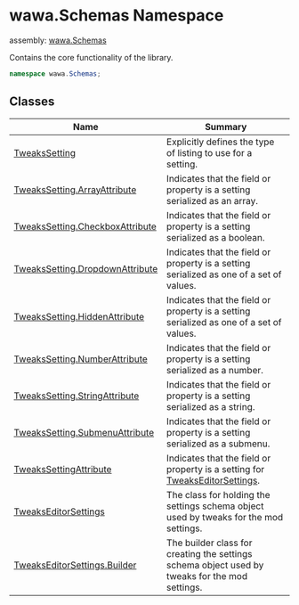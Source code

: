 # wawa\.Schemas Namespace

assembly: [wawa\.Schemas](../wawa.Schemas.md)

Contains the core functionality of the library\.

```csharp
namespace wawa.Schemas;
```

## Classes

| Name | Summary |
|------|---------|
| [TweaksSetting](./wawa.Schemas/TweaksSetting.md) | Explicitly defines the type of listing to use for a setting\. |
| [TweaksSetting\.ArrayAttribute](./wawa.Schemas/ArrayAttribute.md) | Indicates that the field or property is a setting serialized as an array\. |
| [TweaksSetting\.CheckboxAttribute](./wawa.Schemas/CheckboxAttribute.md) | Indicates that the field or property is a setting serialized as a boolean\. |
| [TweaksSetting\.DropdownAttribute](./wawa.Schemas/DropdownAttribute.md) | Indicates that the field or property is a setting serialized as one of a set of values\. |
| [TweaksSetting\.HiddenAttribute](./wawa.Schemas/HiddenAttribute.md) | Indicates that the field or property is a setting serialized as one of a set of values\. |
| [TweaksSetting\.NumberAttribute](./wawa.Schemas/NumberAttribute.md) | Indicates that the field or property is a setting serialized as a number\. |
| [TweaksSetting\.StringAttribute](./wawa.Schemas/StringAttribute.md) | Indicates that the field or property is a setting serialized as a string\. |
| [TweaksSetting\.SubmenuAttribute](./wawa.Schemas/SubmenuAttribute.md) | Indicates that the field or property is a setting serialized as a submenu\. |
| [TweaksSettingAttribute](./wawa.Schemas/TweaksSettingAttribute.md) | Indicates that the field or property is a setting for [TweaksEditorSettings](../wawa.Schemas/wawa.Schemas/TweaksEditorSettings.md)\. |
| [TweaksEditorSettings](./wawa.Schemas/TweaksEditorSettings.md) | The class for holding the settings schema object used by tweaks for the mod settings\. |
| [TweaksEditorSettings\.Builder](./wawa.Schemas/Builder.md) | The builder class for creating the settings schema object used by tweaks for the mod settings\. |

